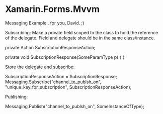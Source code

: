 # Xamarin.Forms.Mvvm

Messaging Example.. for you, David. ;) 


Subscribing:
Make a private field scoped to the class to hold the reference of the delegate. Field and delegate should be in the same class/instance.

private Action<SomeParmType> SubscriptionResponseAction;

private void SubscriptionResponse(SomeParamType p) { }
        
Store the delegate and subscribe:

SubscriptionResponseAction = SubscriptionResponse;
Messaging.Subscribe<SomeParamType>("channel_to_publsh_on", "unique_key_for_subscription", SubscriptionResponseAction);

Publishing:

Messaging.Publish<SomeType>("channel_to_publsh_on", SomeInstanceOfType);
